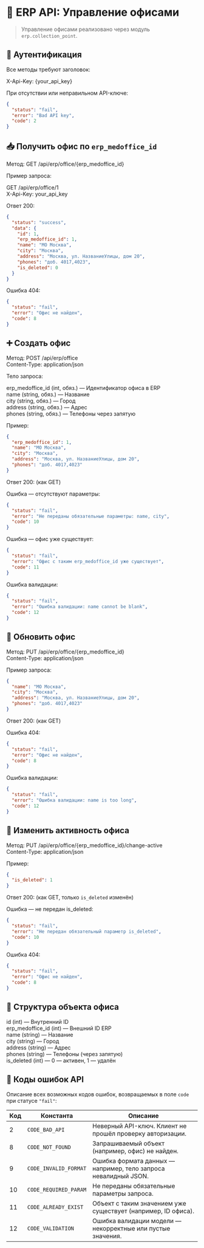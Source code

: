 # 📘 ERP API: Управление офисами

> Управление офисами реализовано через модуль `erp.collection_point`.

## 🔐 Аутентификация

Все методы требуют заголовок:

X-Api-Key: {your_api_key}

При отсутствии или неправильном API-ключе:
```json
{
  "status": "fail",
  "error": "Bad API key",
  "code": 2
}
```

## 📥 Получить офис по `erp_medoffice_id`

Метод: GET /api/erp/office/{erp_medoffice_id}

Пример запроса:

GET /api/erp/office/1  
X-Api-Key: your_api_key

Ответ 200:
```json
{
  "status": "success",
  "data": {
    "id": 1,
    "erp_medoffice_id": 1,
    "name": "МО Москва",
    "city": "Москва",
    "address": "Москва, ул. НазваниеУлицы, дом 20",
    "phones": "доб. 4017,4023",
    "is_deleted": 0
  }
}
```
Ошибка 404:
```json
{
  "status": "fail",
  "error": "Офис не найден",
  "code": 8
}
```
## ➕ Создать офис

Метод: POST /api/erp/office  
Content-Type: application/json

Тело запроса:

erp_medoffice_id (int, обяз.) — Идентификатор офиса в ERP  
name (string, обяз.) — Название  
city (string, обяз.) — Город  
address (string, обяз.) — Адрес  
phones (string, обяз.) — Телефоны через запятую

Пример:
```json
{
  "erp_medoffice_id": 1,
  "name": "МО Москва",
  "city": "Москва",
  "address": "Москва, ул. НазваниеУлицы, дом 20",
  "phones": "доб. 4017,4023"
}
```
Ответ 200: (как GET)

Ошибка — отсутствуют параметры:
```json
{
  "status": "fail",
  "error": "Не переданы обязательные параметры: name, city",
  "code": 10
}
```
Ошибка — офис уже существует:
```json
{
  "status": "fail",
  "error": "Офис с таким erp_medoffice_id уже существует",
  "code": 11
}
```
Ошибка валидации:
```json
{
  "status": "fail",
  "error": "Ошибка валидации: name cannot be blank",
  "code": 12
}
```
## 🔄 Обновить офис

Метод: PUT /api/erp/office/{erp_medoffice_id}  
Content-Type: application/json

Пример запроса:
```json
{
  "name": "МО Москва",
  "city": "Москва",
  "address": "Москва, ул. НазваниеУлицы, дом 20",
  "phones": "доб. 4017,4023"
}
```
Ответ 200: (как GET)

Ошибка 404:
```json
{
  "status": "fail",
  "error": "Офис не найден",
  "code": 8
}
```
Ошибка валидации:
```json
{
  "status": "fail",
  "error": "Ошибка валидации: name is too long",
  "code": 12
}
```
## 🚫 Изменить активность офиса

Метод: PUT /api/erp/office/{erp_medoffice_id}/change-active  
Content-Type: application/json

Пример:
```json
{
  "is_deleted": 1
}
```
Ответ 200: (как GET, только `is_deleted` изменён)

Ошибка — не передан is_deleted:
```json
{
  "status": "fail",
  "error": "Не передан обязательный параметр is_deleted",
  "code": 10
}
```
Ошибка 404:
```json
{
  "status": "fail",
  "error": "Офис не найден",
  "code": 8
}
```
## 🧱 Структура объекта офиса

id (int) — Внутренний ID  
erp_medoffice_id (int) — Внешний ID ERP  
name (string) — Название  
city (string) — Город  
address (string) — Адрес  
phones (string) — Телефоны (через запятую)  
is_deleted (int) — 0 — активен, 1 — удалён

## 🧾 Коды ошибок API

Описание всех возможных кодов ошибок, возвращаемых в поле `code` при статусе `"fail"`:

| Код | Константа              | Описание                                                          |
|-----|-------------------------|-------------------------------------------------------------------|
| 2   | `CODE_BAD_API`          | Неверный API-ключ. Клиент не прошёл проверку авторизации.        |
| 8   | `CODE_NOT_FOUND`        | Запрашиваемый объект (например, офис) не найден.                 |
| 9   | `CODE_INVALID_FORMAT`   | Ошибка формата данных — например, тело запроса невалидный JSON. |
| 10  | `CODE_REQUIRED_PARAM`   | Не переданы обязательные параметры запроса.                      |
| 11  | `CODE_ALREADY_EXIST`    | Объект с таким значением уже существует (например, ID офиса).    |
| 12  | `CODE_VALIDATION`       | Ошибка валидации модели — некорректные или пустые значения.     |

